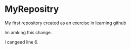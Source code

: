 MyRepositry
===========

My first repository created as an exercise in learning github

Im amking this change.


I cangeed line 6.
